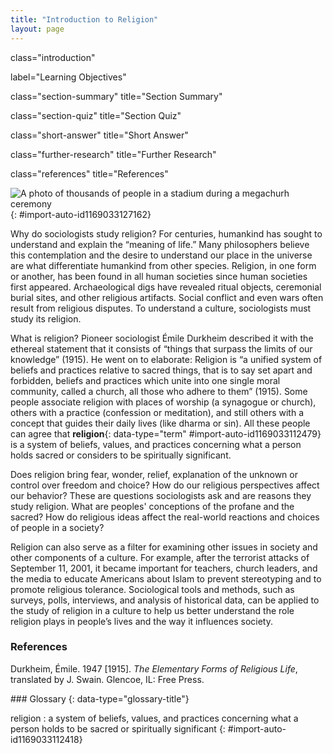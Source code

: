 ```yaml
---
title: "Introduction to Religion"
layout: page
---
```



<cnx-pi data-type="cnx.flag.introduction"> class="introduction" </cnx-pi>

<cnx-pi data-type="chapter-toc">label="Learning Objectives"</cnx-pi>

<cnx-pi data-type="cnx.eoc">class="section-summary" title="Section Summary"</cnx-pi>

<cnx-pi data-type="cnx.eoc">class="section-quiz" title="Section Quiz"</cnx-pi>

<cnx-pi data-type="cnx.eoc">class="short-answer" title="Short Answer"</cnx-pi>

<cnx-pi data-type="cnx.eoc">class="further-research" title="Further Research"</cnx-pi>

<cnx-pi data-type="cnx.eoc">class="references" title="References"</cnx-pi>

 ![A photo of thousands of people in a stadium during a megachurh ceremony](../resources/CNX_Soc2e_Figure_15_01_001.jpg "Religions come in many forms, such as this large megachurch. (Photo courtesy of ToBeDaniel/Wikimedia Commons)"){: #import-auto-id1169033127162}

Why do sociologists study religion? For centuries, humankind has sought to understand and explain the “meaning of life.” Many philosophers believe this contemplation and the desire to understand our place in the universe are what differentiate humankind from other species. Religion, in one form or another, has been found in all human societies since human societies first appeared. Archaeological digs have revealed ritual objects, ceremonial burial sites, and other religious artifacts. Social conflict and even wars often result from religious disputes. To understand a culture, sociologists must study its religion.

What is religion? Pioneer sociologist Émile Durkheim described it with the ethereal statement that it consists of “things that surpass the limits of our knowledge” (1915). He went on to elaborate: Religion is “a unified system of beliefs and practices relative to sacred things, that is to say set apart and forbidden, beliefs and practices which unite into one single moral community, called a church, all those who adhere to them” (1915). Some people associate religion with places of worship (a synagogue or church), others with a practice (confession or meditation), and still others with a concept that guides their daily lives (like dharma or sin). All these people can agree that **religion**{: data-type="term" #import-auto-id1169033112479} is a system of beliefs, values, and practices concerning what a person holds sacred or considers to be spiritually significant.

Does religion bring fear, wonder, relief, explanation of the unknown or control over freedom and choice? How do our religious perspectives affect our behavior? These are questions sociologists ask and are reasons they study religion. What are peoples\' conceptions of the profane and the sacred? How do religious ideas affect the real-world reactions and choices of people in a society?

Religion can also serve as a filter for examining other issues in society and other components of a culture. For example, after the terrorist attacks of September 11, 2001, it became important for teachers, church leaders, and the media to educate Americans about Islam to prevent stereotyping and to promote religious tolerance. Sociological tools and methods, such as surveys, polls, interviews, and analysis of historical data, can be applied to the study of religion in a culture to help us better understand the role religion plays in people’s lives and the way it influences society.

### References

Durkheim, Émile. 1947 \[1915\]. *The Elementary Forms of Religious Life*, translated by J. Swain. Glencoe, IL: Free Press.

<div data-type="glossary" markdown="1">
### Glossary
{: data-type="glossary-title"}

religion
: a system of beliefs, values, and practices concerning what a person holds to be sacred or spiritually significant
{: #import-auto-id1169033112418}

</div>

